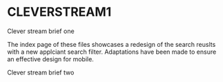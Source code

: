 # CLEVERSTREAM1
Clever stream brief one
 
 The index page of these files showcases a redesign of the search reuslts with a new applciant search filter. Adaptations have been made to ensure an effective design for mobile. 

Clever stream brief two
